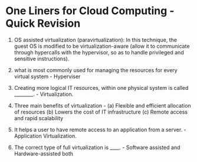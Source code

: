 # One Liners for Cloud Computing - Quick Revision
1. OS assisted virtualization (paravirtualization): In this technique, the guest OS is modified to be virtualization-aware (allow it to communicate through hypercalls with the hypervisor, so as to handle privileged and sensitive instructions).

2. what is most commonly used for managing the resources for every virtual system - Hyperviser

3. 	Creating more logical IT resources, within one physical system is called ________. - Virtualization.

4. Three main benefits of virtualization - (a) Flexible and efficient allocation of resources (b)	Lowers the cost of IT infrastructure (c) Remote access and rapid scalability

5. It helps a user to have remote access to an application from a server. - Application Virtualization.

6. The correct type of full virtualization is ____. - Software assisted and Hardware-assisted both
